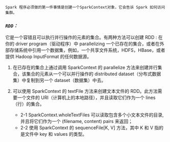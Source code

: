 	Spark 程序必须做的第一件事情是创建一个SparkContext对象，它会告诉 Spark 如何访问集群。

### *`RDD：`*

  它是一个容错且可以执行并行操作的元素的集合。有两种方法可以创建 RDD : 在你的 driver program（驱动程序）中 parallelizing 一个已存在的集合，或者在外部存储系统中引用一个数据集，例如，一个共享文件系统，HDFS，HBase，或者提供 Hadoop InputFormat 的任何数据源。

1. 在已存在的集合上通过调用 SparkContext 的 parallelize 方法来创建并行集合，该集合的元素从一个可以并行操作的 distributed dataset（分布式数据集）中复制到另一个 dataset（数据集）中去。

2. 可以使用 SparkContext 的 textFile 方法来创建文本文件的 RDD。此方法需要一个文件的 URI（计算机上的本地路径），并且读取它们作为一个 lines（行）的集合。

   - 2-1 SparkContext.wholeTextFiles 可以读取包含多个小文本文件的目录, 并且将它们作为一个 (filename, content) pairs 来返回；

   + 2-2 使用 SparkContext 的 sequenceFile[K, V] 方法，其中 K 和 V 指的是文件中 key 和 values 的类型。

